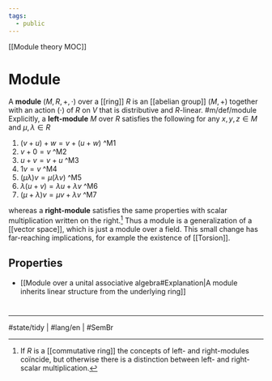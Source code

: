 ```yaml
---
tags:
  - public
---
```

[[Module theory MOC]]
# Module

A **module** $(M, R, +, \cdot)$ over a [[ring]] $R$ is an [[abelian group]] $(M, +)$ together with an action $(\cdot)$ of $R$ on $V$ that is distributive and $R$-linear. #m/def/module 
Explicitly, a **left-module** $M$ over $R$ satisfies the following for any $x,y,z \in M$ and $\mu,\lambda \in R$

1. $(v+u)+w = v+(u+w)$ ^M1
2. $v+0 = v$ ^M2
3. $u+v = v+u$ ^M3
4. $1v = v$ ^M4
5. $(\mu\lambda)v = \mu(\lambda v)$ ^M5
6. $\lambda(u+v) = \lambda u + \lambda v$ ^M6
7. $(\mu+\lambda)v = \mu v + \lambda v$ ^M7

whereas a **right-module** satisfies the same properties with scalar multiplication written on the right.[^lr]
Thus a module is a generalization of a [[vector space]],
which is just a module over a field.
This small change has far-reaching implications,
for example the existence of [[Torsion]].

[^lr]: If $R$ is a [[commutative ring]] the concepts of left- and right-modules coïncide, but otherwise there is a distinction between left- and right-scalar multiplication.

## Properties

- [[Module over a unital associative algebra#Explanation|A module inherits linear structure from the underlying ring]]

#
---
#state/tidy | #lang/en | #SemBr 
